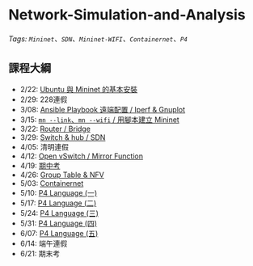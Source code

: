 Network-Simulation-and-Analysis
===

###### Tags: `Mininet`、`SDN`、`Mininet-WIFI`、`Containernet`、`P4`

## 課程大綱
* 2/22: [Ubuntu 與 Mininet 的基本安裝](https://github.com/110510549/Network-Simulation-and-Analysis/blob/main/0222.md)
* 2/29: 228連假
* 3/08: [Ansible Playbook 遠端配置 / Iperf & Gnuplot](https://github.com/110510549/Network-Simulation-and-Analysis/blob/main/0308.md)
* 3/15: [`mn --link`、`mn --wifi` / 用腳本建立 Mininet](https://github.com/110510549/Network-Simulation-and-Analysis/blob/main/0315.md)
* 3/22: [Router / Bridge](https://github.com/110510549/Network-Simulation-and-Analysis/blob/main/0322.md)
* 3/29: [Switch & hub / SDN](https://github.com/110510549/Network-Simulation-and-Analysis/blob/main/0329.md)
* 4/05: 清明連假
* 4/12: [Open vSwitch / Mirror Function](https://github.com/110510549/Network-Simulation-and-Analysis/blob/main/0412.md)
* 4/19: [期中考](https://github.com/110510549/Network-Simulation-and-Analysis/blob/main/0419.md)
* 4/26: [Group Table & NFV](https://github.com/110510549/Network-Simulation-and-Analysis/blob/main/0426.md)
* 5/03: [Containernet](https://github.com/110510549/Network-Simulation-and-Analysis/blob/main/0503.md)
* 5/10: [P4 Language (一)](https://github.com/110510549/Network-Simulation-and-Analysis/blob/main/0510.md)
* 5/17: [P4 Language (二)](https://github.com/110510549/Network-Simulation-and-Analysis/blob/main/0517.md)
* 5/24: [P4 Language (三)](https://github.com/110510549/Network-Simulation-and-Analysis/blob/main/0524.md)
* 5/31: [P4 Language (四)](https://github.com/110510549/Network-Simulation-and-Analysis/blob/main/0531.md)
* 6/07: [P4 Language (五)](https://github.com/110510549/Network-Simulation-and-Analysis/blob/main/0607.md)
* 6/14: 端午連假
* 6/21: 期末考
